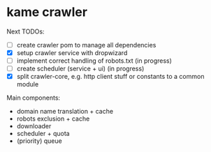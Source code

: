 kame crawler
============

Next TODOs:
* [ ] create crawler pom to manage all dependencies
* [x] setup crawler service with dropwizard
* [ ] implement correct handling of robots.txt (in progress)
* [ ] create scheduler (service + ui) (in progress)
* [x] split crawler-core, e.g. http client stuff or constants to a common module

Main components:
* domain name translation + cache
* robots exclusion + cache
* downloader
* scheduler + quota
* (priority) queue

